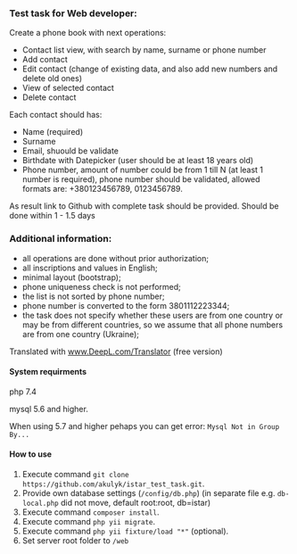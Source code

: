 ### Test task for Web developer:

Create a phone book with next operations:
- Contact list view, with search by name, surname or phone number
- Add contact
- Edit contact (change of existing data, and also add new numbers and delete old ones)
- View of selected contact
- Delete contact

Each contact should has:
- Name (required)
- Surname
- Email, shuould be validate
- Birthdate with Datepicker (user should be at least 18 years old)
- Phone number, amount of number could be from 1 till N (at least 1 number is required),
  phone number should be validated,
  allowed formats are: +380123456789, 0123456789.

As result link to Github with complete task should be provided.
Should be done within 1 - 1.5 days


### Additional information:
 - all operations are done without prior authorization;
 - all inscriptions and values in English;
 - minimal layout (bootstrap);  
 - phone uniqueness check is not performed;
 - the list is not sorted by phone number;  
 - phone number is converted to the form 3801112223344; 
 - the task does not specify whether these users are from one country or may be from different countries,
so we assume that all phone numbers are from one country (Ukraine);

Translated with www.DeepL.com/Translator (free version)

#### System requirments
php 7.4

mysql 5.6 and higher. 

When using 5.7 and higher pehaps you can get error: 
`Mysql Not in Group By...`
   
#### How to use
1. Execute command `git clone https://github.com/akulyk/istar_test_task.git`.
2. Provide own database settings (`/config/db.php`) (in separate file e.g. `db-local.php` did not move,
   default root:root, db=istar)
3. Execute command `composer install`.
4. Execute command `php yii migrate`.
5. Execute command `php yii fixture/load "*"` (optional).
6. Set server root folder to `/web`
